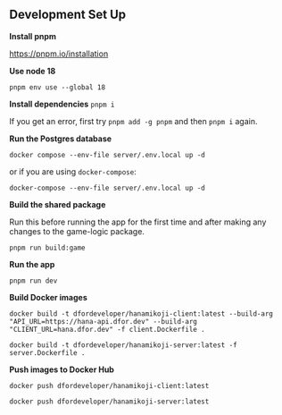 ## Development Set Up

**Install pnpm**

https://pnpm.io/installation

**Use node 18**

`pnpm env use --global 18`

**Install dependencies**
`pnpm i`

If you get an error, first try `pnpm add -g pnpm` and then `pnpm i` again.

**Run the Postgres database**

`docker compose --env-file server/.env.local up -d`

or if you are using `docker-compose`:

`docker-compose --env-file server/.env.local up -d`

**Build the shared package**

Run this before running the app for the first time and after making any changes to the game-logic package.

`pnpm run build:game` 

**Run the app**

`pnpm run dev`

<!-- TODO: Create a GitHub Action to automate this -->
**Build Docker images**

`docker build -t dfordeveloper/hanamikoji-client:latest --build-arg "API_URL=https://hana-api.dfor.dev" --build-arg "CLIENT_URL=hana.dfor.dev" -f client.Dockerfile .`

`docker build -t dfordeveloper/hanamikoji-server:latest -f server.Dockerfile .`

**Push images to Docker Hub**

`docker push dfordeveloper/hanamikoji-client:latest`

`docker push dfordeveloper/hanamikoji-server:latest`
